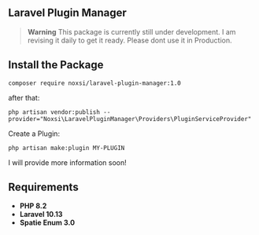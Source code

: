 ## Laravel Plugin Manager

> **Warning**
This package is currently still under development. I am revising it daily to get it ready.
> Please dont use it in Production.

## Install the Package
```
composer require noxsi/laravel-plugin-manager:1.0
```

after that:
```
php artisan vendor:publish --provider="Noxsi\LaravelPluginManager\Providers\PluginServiceProvider"
```

Create a Plugin:
```
php artisan make:plugin MY-PLUGIN
```

I will provide more information soon!

## Requirements

- **PHP 8.2**
- **Laravel 10.13**
- **Spatie Enum 3.0**
